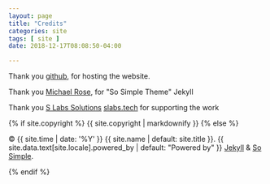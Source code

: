 ```yaml
---
layout: page
title: "Credits"
categories: site
tags: [ site ]
date: 2018-12-17T08:08:50-04:00

---
```


Thank you [github](github.com), for hosting the website.

Thank you [Michael Rose](https://mademistakes.com/), for "So Simple Theme" Jekyll

Thank you [S Labs Solutions]([link](https://slabs.tech)) [slabs.tech](https://slabs.tech) for supporting the work


<div class="copyright">
  {% if site.copyright %}
    {{ site.copyright | markdownify }}
  {% else %}
    <p>&copy; {{ site.time | date: '%Y' }} {{ site.name | default: site.title }}. {{ site.data.text[site.locale].powered_by | default: "Powered by" }} <a href="https://jekyllrb.com" rel="nofollow">Jekyll</a> &amp; <a href="https://github.com/mmistakes/so-simple-theme" rel="nofollow">So Simple</a>.</p>
  {% endif %}
</div>
